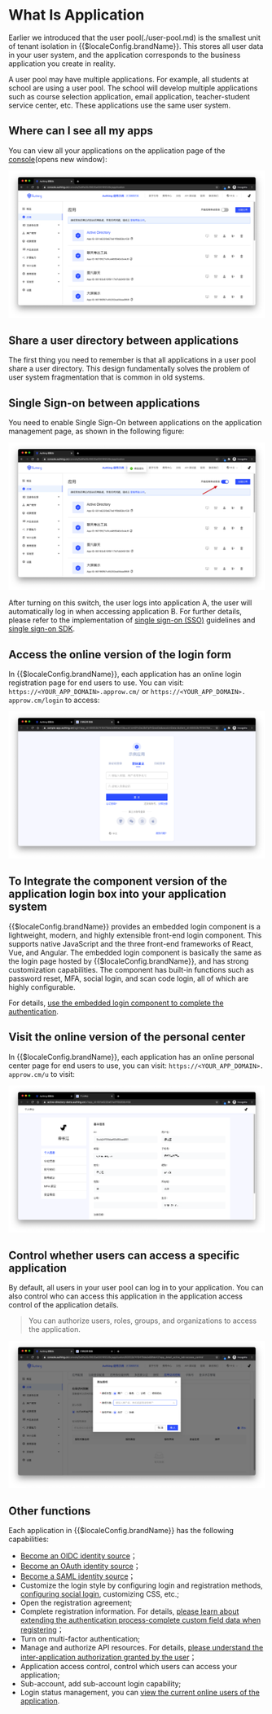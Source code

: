 # What Is Application

<LastUpdated/>

Earlier we introduced that the user pool(./user-pool.md) is the smallest unit of tenant isolation in {{$localeConfig.brandName}}. This stores all user data in your user system, and the application corresponds to the business application you create in reality.

A user pool may have multiple applications. For example, all students at school are using a user pool. The school will develop multiple applications such as course selection application, email application, teacher-student service center, etc. These applications use the same user system.

## Where can I see all my apps

You can view all your applications on the application page of the [console](https://console.approw.com)(opens new window):

![](./images/Xnip2021-02-26_10-46-59.png)

## Share a user directory between applications

The first thing you need to remember is that all applications in a user pool share a user directory. This design fundamentally solves the problem of user system fragmentation that is common in old systems.

## Single Sign-on between applications

You need to enable Single Sign-On between applications on the application management page, as shown in the following figure:

![](./images/Xnip2021-02-26_10-48-40.png)

After turning on this switch, the user logs into application A, the user will automatically log in when accessing application B. For further details, please refer to the implementation of [single sign-on (SSO)](/guides/authentication/sso/) guidelines and [single sign-on SDK](/reference/sdk-for-sso.md).


## Access the online version of the login form

In {{$localeConfig.brandName}}, each application has an online login registration page for end users to use. You can visit:
`https://<YOUR_APP_DOMAIN>.approw.cm/` or `https://<YOUR_APP_DOMAIN>. approw.cm/login` to access:

![](./images/Xnip2021-02-26_11-13-39.png)

## To Integrate the component version of the application login box into your application system

{{$localeConfig.brandName}} provides an embedded login component is a lightweight, modern, and highly extensible front-end login component. This supports native JavaScript and the three front-end frameworks of React, Vue, and Angular. The embedded login component is basically the same as the login page hosted by {{$localeConfig.brandName}}, and has strong customization capabilities. The component has built-in functions such as password reset, MFA, social login, and scan code login, all of which are highly configurable.

For details, [use the embedded login component to complete the authentication](/guides/basics/authenticate-first-user/use-embeded-login-component/).

## Visit the online version of the personal center

In {{$localeConfig.brandName}}, each application has an online personal center page for end users to use, you can visit:
`https://<YOUR_APP_DOMAIN>. approw.cm/u` to visit:

![](./images/Xnip2021-02-26_11-09-29.png)

## Control whether users can access a specific application

By default, all users in your user pool can log in to your application. You can also control who can access this application in the application access control of the application details.

> You can authorize users, roles, groups, and organizations to access the application.

![](./images/Xnip2021-02-26_11-18-20.png)

## Other functions

Each application in {{$localeConfig.brandName}} has the following capabilities:

- [Become an OIDC identity source](/guides/federation/oidc.md)；
- [Become an OAuth identity source](/guides/federation/oauth.md)；
- [Become a SAML identity source](/guides/federation/saml.md)；
- Customize the login style by configuring login and registration methods, [configuring social login](/guides/connections), customizing CSS, etc.;
- Open the registration agreement;
- Complete registration information. For details, [please learn about extending the authentication process-complete custom field data when registering](/guides/authentication/extensibility/user-defined-field.md)；
- Turn on multi-factor authentication;
- Manage and authorize API resources. For details, [please understand the inter-application authorization granted by the user](/guides/authorization/user-consent-authz.md)；
- Application access control, control which users can access your application;
- Sub-account, add sub-account login capability;
- Login status management, you can [view the current online users of the application](/guides/user/login-state.md).


